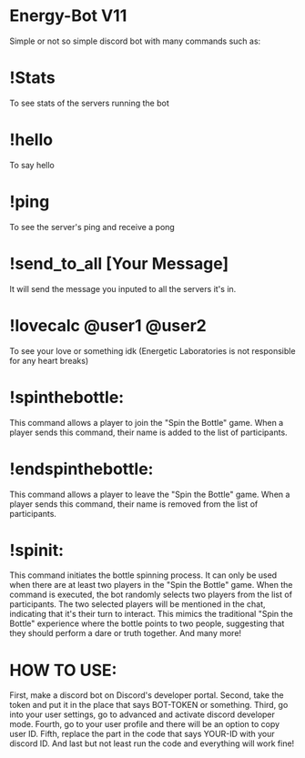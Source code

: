 # Energy-Bot V11
Simple or not so simple discord bot with many commands such as:

# !Stats
To see stats of the servers running the bot

# !hello
To say hello

# !ping
To see the server's ping and receive a pong

# !send_to_all [Your Message]
It will send the message you inputed to all the servers it's in.

# !lovecalc @user1 @user2
To see your love or something idk (Energetic Laboratories is not responsible for any heart breaks)

# !spinthebottle:
This command allows a player to join the "Spin the Bottle" game. When a player sends this command, their name is added to the list of participants.

# !endspinthebottle:
This command allows a player to leave the "Spin the Bottle" game. When a player sends this command, their name is removed from the list of participants.

# !spinit:
This command initiates the bottle spinning process. It can only be used when there are at least two players in the "Spin the Bottle" game.
When the command is executed, the bot randomly selects two players from the list of participants.
The two selected players will be mentioned in the chat, indicating that it's their turn to interact. This mimics the traditional "Spin the Bottle" experience where the bottle points to two people, suggesting that they should perform a dare or truth together.
And many more!


# HOW TO USE:
First, make a discord bot on Discord's developer portal.
Second, take the token and put it in the place that says BOT-TOKEN or something.
Third, go into your user settings, go to advanced and activate discord developer mode.
Fourth, go to your user profile and there will be an option to copy user ID.
Fifth, replace the part in the code that says YOUR-ID with your discord ID.
And last but not least run the code and everything will work fine!

